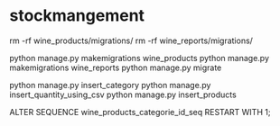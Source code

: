# stockmangement
rm -rf wine_products/migrations/
rm -rf wine_reports/migrations/

python manage.py makemigrations wine_products
python manage.py makemigrations wine_reports
python manage.py migrate

python manage.py insert_category
python manage.py insert_quantity_using_csv
python manage.py insert_products

ALTER SEQUENCE wine_products_categorie_id_seq RESTART WITH 1;


